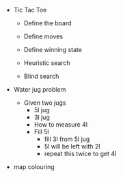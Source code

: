 

- Tic Tac Toe

    - Define the board
    - Define moves
    - Define winning state

    
    - Heuristic search
    - Blind search


- Water jug problem 

    - Given two jugs
        - 5l jug
        - 3l jug
        - How to measure 4l
        - Fill 5l 
            - fill 3l from 5l jug
            - 5l will be left with 2l
            - repeat this twice to get 4l

- map colouring 